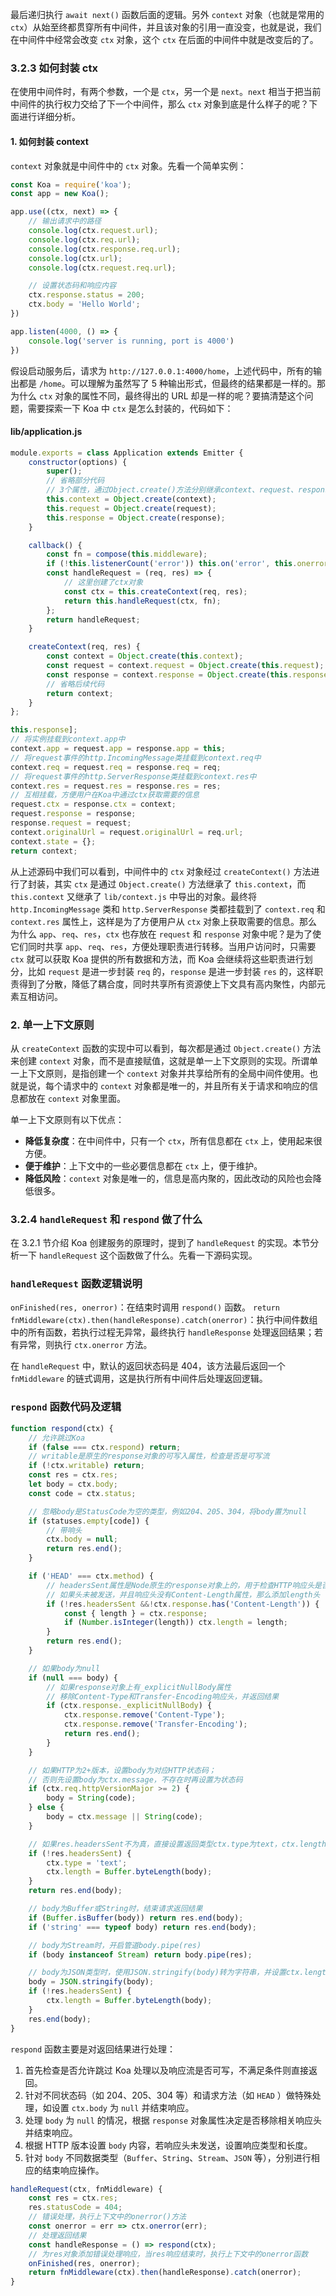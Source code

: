 最后递归执行 `await next()` 函数后面的逻辑。另外 `context` 对象（也就是常用的 `ctx`）从始至终都贯穿所有中间件，并且该对象的引用一直没变，也就是说，我们在中间件中经常会改变 `ctx` 对象，这个 `ctx` 在后面的中间件中就是改变后的了。

### 3.2.3 如何封装 ctx
在使用中间件时，有两个参数，一个是 `ctx`，另一个是 `next`。`next` 相当于把当前中间件的执行权力交给了下一个中间件，那么 `ctx` 对象到底是什么样子的呢？下面进行详细分析。

#### 1. 如何封装 context
`context` 对象就是中间件中的 `ctx` 对象。先看一个简单实例：
```javascript
const Koa = require('koa');
const app = new Koa();

app.use((ctx, next) => {
    // 输出请求中的路径
    console.log(ctx.request.url);
    console.log(ctx.req.url);
    console.log(ctx.response.req.url);
    console.log(ctx.url);
    console.log(ctx.request.req.url);

    // 设置状态码和响应内容
    ctx.response.status = 200;
    ctx.body = 'Hello World';
})

app.listen(4000, () => {
    console.log('server is running, port is 4000')
})
```
假设启动服务后，请求为 `http://127.0.0.1:4000/home`，上述代码中，所有的输出都是 `/home`。可以理解为虽然写了 5 种输出形式，但最终的结果都是一样的。那为什么 `ctx` 对象的属性不同，最终得出的 URL 却是一样的呢？要搞清楚这个问题，需要探索一下 Koa 中 `ctx` 是怎么封装的，代码如下：

#### lib/application.js
```javascript
module.exports = class Application extends Emitter {
    constructor(options) {
        super();
        // 省略部分代码
        // 3个属性，通过Object.create()方法分别继承context、request、response
        this.context = Object.create(context);
        this.request = Object.create(request);
        this.response = Object.create(response);
    }

    callback() {
        const fn = compose(this.middleware);
        if (!this.listenerCount('error')) this.on('error', this.onerror);
        const handleRequest = (req, res) => {
            // 这里创建了ctx对象
            const ctx = this.createContext(req, res);
            return this.handleRequest(ctx, fn);
        };
        return handleRequest;
    }

    createContext(req, res) {
        const context = Object.create(this.context);
        const request = context.request = Object.create(this.request);
        const response = context.response = Object.create(this.response);
        // 省略后续代码
        return context;
    }
};
```


```javascript
this.response];
// 将实例挂载到context.app中
context.app = request.app = response.app = this;
// 将request事件的http.IncomingMessage类挂载到context.req中
context.req = request.req = response.req = req;
// 将request事件的http.ServerResponse类挂载到context.res中
context.res = request.res = response.res = res;
// 互相挂载，方便用户在Koa中通过ctx获取需要的信息
request.ctx = response.ctx = context;
request.response = response;
response.request = request;
context.originalUrl = request.originalUrl = req.url;
context.state = {};
return context;
```

从上述源码中我们可以看到，中间件中的 `ctx` 对象经过 `createContext()` 方法进行了封装，其实 `ctx` 是通过 `Object.create()` 方法继承了 `this.context`，而 `this.context` 又继承了 `lib/context.js` 中导出的对象。最终将 `http.IncomingMessage` 类和 `http.ServerResponse` 类都挂载到了 `context.req` 和 `context.res` 属性上，这样是为了方便用户从 `ctx` 对象上获取需要的信息。那么为什么 `app`、`req`、`res`，`ctx` 也存放在 `request` 和 `response` 对象中呢？是为了使它们同时共享 `app`、`req`、`res`，方便处理职责进行转移。当用户访问时，只需要 `ctx` 就可以获取 Koa 提供的所有数据和方法，而 Koa 会继续将这些职责进行划分，比如 `request` 是进一步封装 `req` 的，`response` 是进一步封装 `res` 的，这样职责得到了分散，降低了耦合度，同时共享所有资源使上下文具有高内聚性，内部元素互相访问。

### 2. 单一上下文原则
从 `createContext` 函数的实现中可以看到，每次都是通过 `Object.create()` 方法来创建 `context` 对象，而不是直接赋值，这就是单一上下文原则的实现。所谓单一上下文原则，是指创建一个 `context` 对象并共享给所有的全局中间件使用。也就是说，每个请求中的 `context` 对象都是唯一的，并且所有关于请求和响应的信息都放在 `context` 对象里面。

单一上下文原则有以下优点：
- **降低复杂度**：在中间件中，只有一个 `ctx`，所有信息都在 `ctx` 上，使用起来很方便。
- **便于维护**：上下文中的一些必要信息都在 `ctx` 上，便于维护。
- **降低风险**：`context` 对象是唯一的，信息是高内聚的，因此改动的风险也会降低很多。

### 3.2.4 `handleRequest` 和 `respond` 做了什么
在 3.2.1 节介绍 Koa 创建服务的原理时，提到了 `handleRequest` 的实现。本节分析一下 `handleRequest` 这个函数做了什么。先看一下源码实现。
### `handleRequest` 函数逻辑说明
`onFinished(res, onerror)`：在结束时调用 `respond()` 函数。
`return fnMiddleware(ctx).then(handleResponse).catch(onerror)`：执行中间件数组中的所有函数，若执行过程无异常，最终执行 `handleResponse` 处理返回结果；若有异常，则执行 `ctx.onerror` 方法。

在 `handleRequest` 中，默认的返回状态码是 404，该方法最后返回一个 `fnMiddleware` 的链式调用，这是执行所有中间件后处理返回逻辑。

### `respond` 函数代码及逻辑
```javascript
function respond(ctx) {
    // 允许跳过Koa
    if (false === ctx.respond) return;
    // writable是原生的response对象的可写入属性，检查是否是可写流
    if (!ctx.writable) return;
    const res = ctx.res;
    let body = ctx.body;
    const code = ctx.status;

    // 忽略body是StatusCode为空的类型，例如204、205、304，将body置为null
    if (statuses.empty[code]) {
        // 带响头
        ctx.body = null;
        return res.end();
    }

    if ('HEAD' === ctx.method) {
        // headersSent属性是Node原生的response对象上的，用于检查HTTP响应头是否已经被发送
        // 如果头未被发送，并且响应头没有Content-Length属性，那么添加length头
        if (!res.headersSent &&!ctx.response.has('Content-Length')) {
            const { length } = ctx.response;
            if (Number.isInteger(length)) ctx.length = length;
        }
        return res.end();
    }

    // 如果body为null
    if (null === body) {
        // 如果response对象上有_explicitNullBody属性
        // 移除Content-Type和Transfer-Encoding响应头，并返回结果
        if (ctx.response._explicitNullBody) {
            ctx.response.remove('Content-Type');
            ctx.response.remove('Transfer-Encoding');
            return res.end();
        }
    }

    // 如果HTTP为2+版本，设置body为对应HTTP状态码；
    // 否则先设置body为ctx.message，不存在时再设置为状态码
    if (ctx.req.httpVersionMajor >= 2) {
        body = String(code);
    } else {
        body = ctx.message || String(code);
    }

    // 如果res.headersSent不为真，直接设置返回类型ctx.type为text，ctx.length为Buffer.byteLength(body)
    if (!res.headersSent) {
        ctx.type = 'text';
        ctx.length = Buffer.byteLength(body);
    }
    return res.end(body);

    // body为Buffer或String时，结束请求返回结果
    if (Buffer.isBuffer(body)) return res.end(body);
    if ('string' === typeof body) return res.end(body);

    // body为Stream时，开启管道body.pipe(res)
    if (body instanceof Stream) return body.pipe(res);

    // body为JSON类型时，使用JSON.stringify(body)转为字符串，并设置ctx.length后返回结果
    body = JSON.stringify(body);
    if (!res.headersSent) {
        ctx.length = Buffer.byteLength(body);
    }
    res.end(body);
}
```
`respond` 函数主要是对返回结果进行处理：
1. 首先检查是否允许跳过 Koa 处理以及响应流是否可写，不满足条件则直接返回。
2. 针对不同状态码（如 204、205、304 等）和请求方法（如 `HEAD` ）做特殊处理，如设置 `ctx.body` 为 `null` 并结束响应。
3. 处理 `body` 为 `null` 的情况，根据 `response` 对象属性决定是否移除相关响应头并结束响应。
4. 根据 HTTP 版本设置 `body` 内容，若响应头未发送，设置响应类型和长度。
5. 针对 `body` 不同数据类型（`Buffer`、`String`、`Stream`、`JSON` 等），分别进行相应的结束响应操作。 
```javascript
handleRequest(ctx, fnMiddleware) {
    const res = ctx.res;
    res.statusCode = 404;
    // 错误处理，执行上下文中的onerror()方法
    const onerror = err => ctx.onerror(err);
    // 处理返回结果
    const handleResponse = () => respond(ctx);
    // 为res对象添加错误处理响应，当res响应结束时，执行上下文中的onerror函数
    onFinished(res, onerror);
    return fnMiddleware(ctx).then(handleResponse).catch(onerror);
}
```

